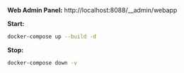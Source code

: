 **Web Admin Panel:**
http://localhost:8088/__admin/webapp

**Start:**
```bash
docker-compose up --build -d
```
**Stop:**
```bash
docker-compose down -v
```
